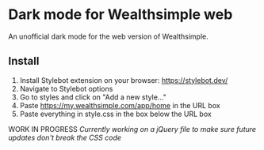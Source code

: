 # Dark mode for Wealthsimple web

An unofficial dark mode for the web version of Wealthsimple.

## Install

1. Install Stylebot extension on your browser: https://stylebot.dev/
2. Navigate to Stylebot options
3. Go to styles and click on "Add a new style..."
4. Paste https://my.wealthsimple.com/app/home in the URL box
5. Paste everything in style.css in the box below the URL box

WORK IN PROGRESS
*Currently working on a jQuery file to make sure future updates don't break the CSS code*
